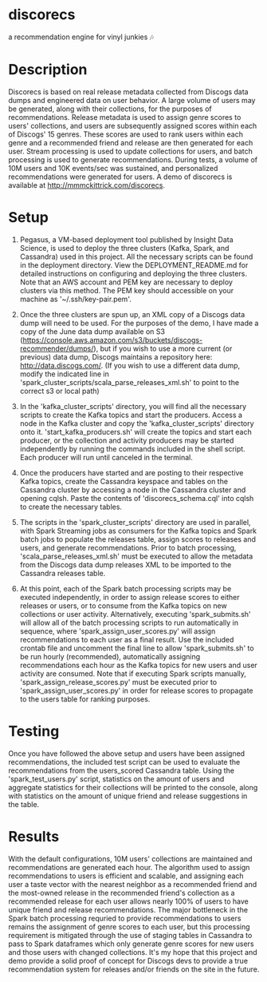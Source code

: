 # discorecs
a recommendation engine for vinyl junkies :notes:

# Description
Discorecs is based on real release metadata collected from Discogs data dumps and engineered data on user behavior. A large volume of users may be generated, along with their collections, for the purposes of recommendations. Release metadata is used to assign genre scores to users' collections, and users are subsequently assigned scores within each of Discogs' 15 genres. These scores are used to rank users within each genre and a recommended friend and release are then generated for each user. Stream processing is used to update collections for users, and batch processing is used to generate recommendations. During tests, a volume of 10M users and 10K events/sec was sustained, and personalized recommendations were generated for users. A demo of discorecs is available at http://mmmckittrick.com/discorecs.

# Setup
1. Pegasus, a VM-based deployment tool published by Insight Data Science, is used to deploy the three clusters (Kafka, Spark, and Cassandra) used in this project. All the necessary scripts can be found in the deployment directory. View the DEPLOYMENT_README.md  for detailed instructions on configuring and deploying the three clusters. Note that an AWS account and PEM key are necessary to deploy clusters via this method. The PEM key should accessible on your machine as '~/.ssh/key-pair.pem'.

2. Once the three clusters are spun up, an XML copy of a Discogs data dump will need to be used. For the purposes of the demo, I have made a copy of the June data dump available on S3 (https://console.aws.amazon.com/s3/buckets/discogs-recommender/dumps/), but if you wish to use a more current (or previous) data dump, Discogs maintains a repository here: http://data.discogs.com/. (If you wish to use a different data dump, modify the indicated line in 'spark_cluster_scripts/scala_parse_releases_xml.sh' to point to the correct s3 or local path)

3. In the 'kafka_cluster_scripts' directory, you will find all the necessary scripts to create the Kafka topics and start the producers. Access a node in the Kafka cluster and copy the 'kafka_cluster_scripts' directory onto it. 'start_kafka_producers.sh' will create the topics and start each producer, or the collection and activity producers may be started independently by running the commands included in the shell script. Each producer will run until canceled in the terminal.

4. Once the producers have started and are posting to their respective Kafka topics, create the Cassandra keyspace and tables on the Cassandra cluster by accessing a node in the Cassandra cluster and opening cqlsh. Paste the contents of 'discorecs_schema.cql' into cqlsh to create the necessary tables.
 
5. The scripts in the 'spark_cluster_scripts' directory are used in parallel, with Spark Streaming jobs as consumers for the Kafka topics and Spark batch jobs to populate the releases table, assign scores to releases and users, and generate recommendations. Prior to batch processing, 'scala_parse_releases_xml.sh' must be executed to allow the metadata from the Discogs data dump releases XML to be imported to the Cassandra releases table.

6. At this point, each of the Spark batch processing scripts may be executed independently, in order to assign release scores to either releases or users, or to consume from the Kafka topics on new collections or user activity. Alternatively, executing 'spark_submits.sh' will allow all of the batch processing scripts to run automatically in sequence, where 'spark_assign_user_scores.py' will assign recommendations to each user as a final result. Use the included crontab file and uncomment the final line to allow 'spark_submits.sh' to be run hourly (recommended), automatically assigning recommendations each hour as the Kafka topics for new users and user activity are consumed. Note that if executing Spark scripts manually, 'spark_assign_release_scores.py' must be executed prior to 'spark_assign_user_scores.py' in order for release scores to propagate to the users table for ranking purposes.


# Testing
Once you have followed the above setup and users have been assigned recommendations, the included test script can be used to evaluate the recommendations from the users_scored Cassandra table. Using the 'spark_test_users.py' script, statistics on the amount of users and aggregate statistics for their collections will be printed to the console, along with statistics on the amount of unique friend and release suggestions in the table.

# Results
With the default configurations, 10M users' collections are maintained and recommendations are generated each hour. The algorithm used to assign recommendations to users is efficient and scalable, and assigning each user a taste vector with the nearest neighbor as a recommended friend and the most-owned release in the recommended friend's collection as a recommended release for each user allows nearly 100% of users to have unique friend and release recommendations. The major bottleneck in the Spark batch processing requried to provide recommendations to users remains the assignment of genre scores to each user, but this processing requirement is mitigated through the use of staging tables in Cassandra to pass to Spark dataframes which only generate genre scores for new users and those users with changed collections. It's my hope that this project and demo provide a solid proof of concept for Discogs devs to provide a true recommendation system for releases and/or friends on the site in the future.
